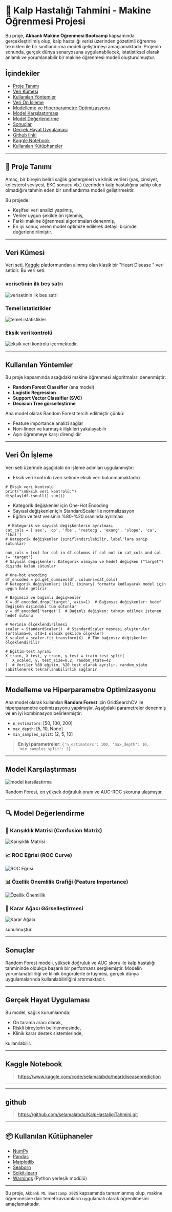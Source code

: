 #  💓 Kalp Hastalığı Tahmini - Makine Öğrenmesi Projesi

Bu proje, **Akbank Makine Öğrenmesi Bootcamp** kapsamında gerçekleştirilmiş olup, kalp hastalığı verisi üzerinden gözetimli öğrenme teknikleri ile bir sınıflandırma modeli geliştirmeyi amaçlamaktadır. Projenin sonunda, gerçek dünya senaryosuna uygulanabilecek, istatistiksel olarak anlamlı ve yorumlanabilir bir makine öğrenmesi modeli oluşturulmuştur.

## İçindekiler
- [Proje Tanımı](#proje-tanımı)
- [Veri Kümesi](#veri-kümesi)
- [Kullanılan Yöntemler](#kullanılan-yöntemler)
- [Veri Ön İşleme](#veri-ön-işleme)
- [Modelleme ve Hiperparametre Optimizasyonu](#modelleme-ve-hiperparametre-optimizasyonu)
- [Model Karşılaştırması](#model-karşılaştırması)
- [Model Değerlendirme](#model-değerlendirme)
- [Sonuçlar](#sonuçlar)
- [Gerçek Hayat Uygulaması](#gerçek-hayat-uygulaması)
- [Github linki](#Github_linki)
- [Kaggle Notebook](#kaggle-notebook)
- [Kullanılan Kütüphaneler](#kullanılan-kütüphaneler)

---

## 📖 Proje Tanımı

Amaç, bir bireyin belirli sağlık göstergeleri ve klinik verileri (yaş, cinsiyet, kolesterol seviyesi, EKG sonucu vb.) üzerinden kalp hastalığına sahip olup olmadığını tahmin eden bir sınıflandırma modeli geliştirmektir.

Bu projede:
- Keşifsel veri analizi yapılmış,
- Veriler uygun şekilde ön işlenmiş,
- Farklı makine öğrenmesi algoritmaları denenmiş,
- En iyi sonuç veren model optimize edilerek detaylı biçimde değerlendirilmiştir.

---

## Veri Kümesi

Veri seti, [Kaggle](https://www.kaggle.com/datasets/johnsmith88/heart-disease-dataset) platformundan alınmış olan klasik bir "Heart Disease " veri setidir. Bu veri seti:
###  verisetinin ilk beş satrı 
![verisetinin ilk bes satri](images/ilkbessatir.png)
### Temel istatistikler
![temel istatistikler](images/istatistikler.png)
### Eksik veri kontrolü
![eksik veri kontrolu](images/eksikverikontrolu.png)
içermektedir.



---

## Kullanılan Yöntemler

Bu proje kapsamında aşağıdaki makine öğrenmesi algoritmaları denenmiştir:

- **Random Forest Classifier** (ana model)
- **Logistic Regression**
- **Support Vector Classifier (SVC)**
- **Decision Tree görselleştirme**

Ana model olarak Random Forest tercih edilmiştir çünkü:
- Feature importance analizi sağlar
- Non-lineer ve karmaşık ilişkileri yakalayabilir
- Aşırı öğrenmeye karşı dirençlidir

---

## Veri Ön İşleme

Veri seti üzerinde aşağıdaki ön işleme adımları uygulanmıştır:

- Eksik veri kontrolü (veri setinde eksik veri bulunmamaktadır)
```
# Eksik veri kontrolü
print("\nEksik veri kontrolü:")
display(df.isnull().sum())
```

- Kategorik değişkenler için One-Hot Encoding
- Sayısal değişkenler için StandardScaler ile normalizasyon
- Eğitim ve test verisinin %80-%20 oranında ayrılması
 ```
  # Kategorik ve sayısal değişkenlerin ayrılması
cat_cols = ['sex', 'cp', 'fbs', 'restecg', 'exang', 'slope', 'ca', 'thal']
# Kategorik değişkenler (sınıflandırılabilir, label'lara sahip sütunlar)

num_cols = [col for col in df.columns if col not in cat_cols and col != 'target']
# Sayısal değişkenler: Kategorik olmayan ve hedef değişken ("target") dışında kalan sütunlar

# One-hot encoding
df_encoded = pd.get_dummies(df, columns=cat_cols)
# Kategorik değişkenleri ikili (binary) formatta kodlayarak model için uygun hale getirir

# Bağımsız ve bağımlı değişkenler
X = df_encoded.drop('target', axis=1)  # Bağımsız değişkenler: hedef değişken dışındaki tüm sütunlar
y = df_encoded['target']  # Bağımlı değişken: tahmin edilmek istenen hedef sütunu

# Verinin ölçeklendirilmesi
scaler = StandardScaler()  # StandardScaler nesnesi oluşturulur (ortalama=0, std=1 olacak şekilde ölçekler)
X_scaled = scaler.fit_transform(X)  # Tüm bağımsız değişkenler ölçeklendirilir

# Eğitim-test ayrımı
X_train, X_test, y_train, y_test = train_test_split(
    X_scaled, y, test_size=0.2, random_state=42
)  # Veriler %80 eğitim, %20 test olarak ayrılır. random_state sabitlenerek tekrarlanabilirlik sağlanır
```

---

## Modelleme ve Hiperparametre Optimizasyonu

Ana model olarak kullanılan **Random Forest** için GridSearchCV ile hiperparametre optimizasyonu yapılmıştır. Aşağıdaki parametreler denenmiş ve en iyi kombinasyon belirlenmiştir:

- `n_estimators`: [50, 100, 200]
- `max_depth`: [5, 10, None]
- `min_samples_split`: [2, 5, 10]

> **En iyi parametreler:** `{'n_estimators': 100, 'max_depth': 10, 'min_samples_split': 2}`

---

## Model Karşılaştırması

![model karsilastirma](images/modelkarsilastirma.png)

Random Forest, en yüksek doğruluk oranı ve AUC-ROC skoruna ulaşmıştır.

---


## 🔍 Model Değerlendirme 

### 🎯 Karışıklık Matrisi (Confusion Matrix)
![Karışıklık Matrisi](images/karisiklik_matrisi.png)

### 📈 ROC Eğrisi (ROC Curve)
![ROC Eğrisi](images/roc_egrisi.png)

### 📊 Özellik Önemlilik Grafiği (Feature Importance)
![Özellik Önemlilik](images/ozellik_onem.png)

### 🌳 Karar Ağacı Görselleştirmesi
![Karar Ağacı](images/karar_agaci.png)


sunulmuştur.

---

## Sonuçlar

Random Forest modeli, yüksek doğruluk ve AUC skoru ile kalp hastalığı tahmininde oldukça başarılı bir performans sergilemiştir. Modelin yorumlanabilirliği ve klinik öngörülerle örtüşmesi, gerçek dünya uygulamalarında kullanılabilirliğini artırmaktadır.

---

## Gerçek Hayat Uygulaması

Bu model, sağlık kurumlarında:
- Ön tarama aracı olarak,
- Riskli bireylerin belirlenmesinde,
- Klinik karar destek sistemlerinde,

kullanılabilir.


---

## Kaggle Notebook

> https://www.kaggle.com/code/selamalabdo/heartdiseaseprediction

---
---

## github 

> https://github.com/selamalabdo/KalpHastaligiTahmini.git

---

## 📦 Kullanılan Kütüphaneler


- [NumPy](https://numpy.org/)
- [Pandas](https://pandas.pydata.org/)
- [Matplotlib](https://matplotlib.org/)
- [Seaborn](https://seaborn.pydata.org/)
- [Scikit-learn](https://scikit-learn.org/stable/)
- [Warnings](https://docs.python.org/3/library/warnings.html) (Python yerleşik modülü)

---

Bu proje, `Akbank ML Bootcamp 2025` kapsamında tamamlanmış olup, makine öğrenmesine dair temel kavramların uygulamalı olarak öğrenilmesini amaçlamaktadır.

